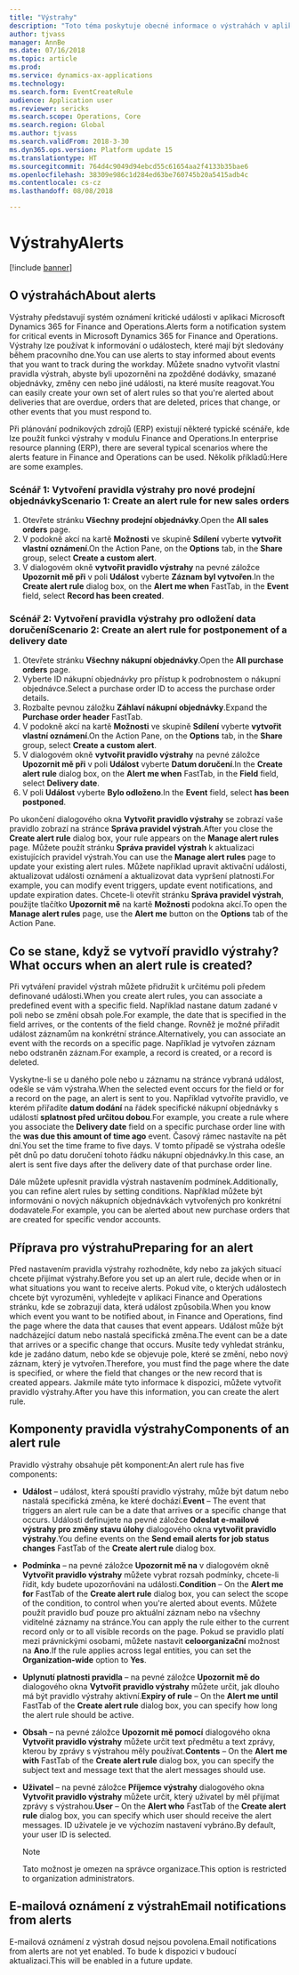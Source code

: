 ```yaml
---
title: "Výstrahy"
description: "Toto téma poskytuje obecné informace o výstrahách v aplikaci Microsoft Dynamics 365 for Finance and Operations. Výstrahy lze používat k informování o událostech, které mají být sledovány během pracovního dne."
author: tjvass
manager: AnnBe
ms.date: 07/16/2018
ms.topic: article
ms.prod: 
ms.service: dynamics-ax-applications
ms.technology: 
ms.search.form: EventCreateRule
audience: Application user
ms.reviewer: sericks
ms.search.scope: Operations, Core
ms.search.region: Global
ms.author: tjvass
ms.search.validFrom: 2018-3-30
ms.dyn365.ops.version: Platform update 15
ms.translationtype: HT
ms.sourcegitcommit: 764d4c9049d94ebcd55c61654aa2f4133b35bae6
ms.openlocfilehash: 38309e986c1d284ed63be760745b20a5415adb4c
ms.contentlocale: cs-cz
ms.lasthandoff: 08/08/2018

---
```


# <a name="alerts"></a><span data-ttu-id="0caff-104">Výstrahy</span><span class="sxs-lookup"><span data-stu-id="0caff-104">Alerts</span></span>

[!include [banner](../includes/banner.md)]

## <a name="about-alerts"></a><span data-ttu-id="0caff-105">O výstrahách</span><span class="sxs-lookup"><span data-stu-id="0caff-105">About alerts</span></span>
<span data-ttu-id="0caff-106">Výstrahy představují systém oznámení kritické události v aplikaci Microsoft Dynamics 365 for Finance and Operations.</span><span class="sxs-lookup"><span data-stu-id="0caff-106">Alerts form a notification system for critical events in Microsoft Dynamics 365 for Finance and Operations.</span></span> <span data-ttu-id="0caff-107">Výstrahy lze používat k informování o událostech, které mají být sledovány během pracovního dne.</span><span class="sxs-lookup"><span data-stu-id="0caff-107">You can use alerts to stay informed about events that you want to track during the workday.</span></span> <span data-ttu-id="0caff-108">Můžete snadno vytvořit vlastní pravidla výstrah, abyste byli upozorněni na zpožděné dodávky, smazané objednávky, změny cen nebo jiné události, na které musíte reagovat.</span><span class="sxs-lookup"><span data-stu-id="0caff-108">You can easily create your own set of alert rules so that you're alerted about deliveries that are overdue, orders that are deleted, prices that change, or other events that you must respond to.</span></span>

<span data-ttu-id="0caff-109">Při plánování podnikových zdrojů (ERP) existují některé typické scénáře, kde lze použít funkci výstrahy v modulu Finance and Operations.</span><span class="sxs-lookup"><span data-stu-id="0caff-109">In enterprise resource planning (ERP), there are several typical scenarios where the alerts feature in Finance and Operations can be used.</span></span> <span data-ttu-id="0caff-110">Několik příkladů:</span><span class="sxs-lookup"><span data-stu-id="0caff-110">Here are some examples.</span></span>

### <a name="scenario-1-create-an-alert-rule-for-new-sales-orders"></a><span data-ttu-id="0caff-111">Scénář 1: Vytvoření pravidla výstrahy pro nové prodejní objednávky</span><span class="sxs-lookup"><span data-stu-id="0caff-111">Scenario 1: Create an alert rule for new sales orders</span></span>
1. <span data-ttu-id="0caff-112">Otevřete stránku **Všechny prodejní objednávky**.</span><span class="sxs-lookup"><span data-stu-id="0caff-112">Open the **All sales orders** page.</span></span>
2. <span data-ttu-id="0caff-113">V podokně akcí na kartě **Možnosti** ve skupině **Sdílení** vyberte **vytvořit vlastní oznámení**.</span><span class="sxs-lookup"><span data-stu-id="0caff-113">On the Action Pane, on the **Options** tab, in the **Share** group, select **Create a custom alert**.</span></span>
3. <span data-ttu-id="0caff-114">V dialogovém okně **vytvořit pravidlo výstrahy** na pevné záložce **Upozornit mě při** v poli **Událost** vyberte **Záznam byl vytvořen**.</span><span class="sxs-lookup"><span data-stu-id="0caff-114">In the **Create alert rule** dialog box, on the **Alert me when** FastTab, in the **Event** field, select **Record has been created**.</span></span>

### <a name="scenario-2-create-an-alert-rule-for-postponement-of-a-delivery-date"></a><span data-ttu-id="0caff-115">Scénář 2: Vytvoření pravidla výstrahy pro odložení data doručení</span><span class="sxs-lookup"><span data-stu-id="0caff-115">Scenario 2: Create an alert rule for postponement of a delivery date</span></span>
1. <span data-ttu-id="0caff-116">Otevřete stránku **Všechny nákupní objednávky**.</span><span class="sxs-lookup"><span data-stu-id="0caff-116">Open the **All purchase orders** page.</span></span>
2. <span data-ttu-id="0caff-117">Vyberte ID nákupní objednávky pro přístup k podrobnostem o nákupní objednávce.</span><span class="sxs-lookup"><span data-stu-id="0caff-117">Select a purchase order ID to access the purchase order details.</span></span>
3. <span data-ttu-id="0caff-118">Rozbalte pevnou záložku **Záhlaví nákupní objednávky**.</span><span class="sxs-lookup"><span data-stu-id="0caff-118">Expand the **Purchase order header** FastTab.</span></span>
4. <span data-ttu-id="0caff-119">V podokně akcí na kartě **Možnosti** ve skupině **Sdílení** vyberte **vytvořit vlastní oznámení**.</span><span class="sxs-lookup"><span data-stu-id="0caff-119">On the Action Pane, on the **Options** tab, in the **Share** group, select **Create a custom alert**.</span></span>
5. <span data-ttu-id="0caff-120">V dialogovém okně **vytvořit pravidlo výstrahy** na pevné záložce **Upozornit mě při** v poli **Událost** vyberte **Datum doručení**.</span><span class="sxs-lookup"><span data-stu-id="0caff-120">In the **Create alert rule** dialog box, on the **Alert me when** FastTab, in the **Field** field, select **Delivery date**.</span></span>
6. <span data-ttu-id="0caff-121">V poli **Událost** vyberte **Bylo odloženo**.</span><span class="sxs-lookup"><span data-stu-id="0caff-121">In the **Event** field, select **has been postponed**.</span></span>
    
<span data-ttu-id="0caff-122">Po ukončení dialogového okna **Vytvořit pravidlo výstrahy** se zobrazí vaše pravidlo zobrazí na stránce **Správa pravidel výstrah**.</span><span class="sxs-lookup"><span data-stu-id="0caff-122">After you close the **Create alert rule** dialog box, your rule appears on the **Manage alert rules** page.</span></span> <span data-ttu-id="0caff-123">Můžete použít stránku **Správa pravidel výstrah** k aktualizaci existujících pravidel výstrah.</span><span class="sxs-lookup"><span data-stu-id="0caff-123">You can use the **Manage alert rules** page to update your existing alert rules.</span></span> <span data-ttu-id="0caff-124">Můžete například upravit aktivační události, aktualizovat události oznámení a aktualizovat data vypršení platnosti.</span><span class="sxs-lookup"><span data-stu-id="0caff-124">For example, you can modify event triggers, update event notifications, and update expiration dates.</span></span> <span data-ttu-id="0caff-125">Chcete-li otevřít stránku **Správa pravidel výstrah**, použijte tlačítko **Upozornit mě** na kartě **Možnosti** podokna akcí.</span><span class="sxs-lookup"><span data-stu-id="0caff-125">To open the **Manage alert rules** page, use the **Alert me** button on the **Options** tab of the Action Pane.</span></span>

## <a name="what-occurs-when-an-alert-rule-is-created"></a><span data-ttu-id="0caff-126">Co se stane, když se vytvoří pravidlo výstrahy?</span><span class="sxs-lookup"><span data-stu-id="0caff-126">What occurs when an alert rule is created?</span></span>
<span data-ttu-id="0caff-127">Při vytváření pravidel výstrah můžete přidružit k určitému poli předem definované události.</span><span class="sxs-lookup"><span data-stu-id="0caff-127">When you create alert rules, you can associate a predefined event with a specific field.</span></span> <span data-ttu-id="0caff-128">Například nastane datum zadané v poli nebo se změní obsah pole.</span><span class="sxs-lookup"><span data-stu-id="0caff-128">For example, the date that is specified in the field arrives, or the contents of the field change.</span></span> <span data-ttu-id="0caff-129">Rovněž je možné přiřadit událost záznamům na konkrétní stránce.</span><span class="sxs-lookup"><span data-stu-id="0caff-129">Alternatively, you can associate an event with the records on a specific page.</span></span> <span data-ttu-id="0caff-130">Například je vytvořen záznam nebo odstraněn záznam.</span><span class="sxs-lookup"><span data-stu-id="0caff-130">For example, a record is created, or a record is deleted.</span></span>

<span data-ttu-id="0caff-131">Vyskytne-li se u daného pole nebo u záznamu na stránce vybraná událost, odešle se vám výstraha.</span><span class="sxs-lookup"><span data-stu-id="0caff-131">When the selected event occurs for the field or for a record on the page, an alert is sent to you.</span></span> <span data-ttu-id="0caff-132">Například vytvoříte pravidlo, ve kterém přiřadíte **datum dodání** na řádek specifické nákupní objednávky s událostí **splatnost před určitou dobou**.</span><span class="sxs-lookup"><span data-stu-id="0caff-132">For example, you create a rule where you associate the **Delivery date** field on a specific purchase order line with the **was due this amount of time ago** event.</span></span> <span data-ttu-id="0caff-133">Časový rámec nastavíte na pět dní.</span><span class="sxs-lookup"><span data-stu-id="0caff-133">You set the time frame to five days.</span></span> <span data-ttu-id="0caff-134">V tomto případě se výstraha odešle pět dnů po datu doručení tohoto řádku nákupní objednávky.</span><span class="sxs-lookup"><span data-stu-id="0caff-134">In this case, an alert is sent five days after the delivery date of that purchase order line.</span></span>

<span data-ttu-id="0caff-135">Dále můžete upřesnit pravidla výstrah nastavením podmínek.</span><span class="sxs-lookup"><span data-stu-id="0caff-135">Additionally, you can refine alert rules by setting conditions.</span></span> <span data-ttu-id="0caff-136">Například můžete být informováni o nových nákupních objednávkách vytvořených pro konkrétní dodavatele.</span><span class="sxs-lookup"><span data-stu-id="0caff-136">For example, you can be alerted about new purchase orders that are created for specific vendor accounts.</span></span>

## <a name="preparing-for-an-alert"></a><span data-ttu-id="0caff-137">Příprava pro výstrahu</span><span class="sxs-lookup"><span data-stu-id="0caff-137">Preparing for an alert</span></span>
<span data-ttu-id="0caff-138">Před nastavením pravidla výstrahy rozhodněte, kdy nebo za jakých situací chcete přijímat výstrahy.</span><span class="sxs-lookup"><span data-stu-id="0caff-138">Before you set up an alert rule, decide when or in what situations you want to receive alerts.</span></span> <span data-ttu-id="0caff-139">Pokud víte, o kterých událostech chcete být vyrozuměni, vyhledejte v aplikaci Finance and Operations stránku, kde se zobrazují data, která událost způsobila.</span><span class="sxs-lookup"><span data-stu-id="0caff-139">When you know which event you want to be notified about, in Finance and Operations, find the page where the data that causes that event appears.</span></span> <span data-ttu-id="0caff-140">Událost může být nadcházející datum nebo nastalá specifická změna.</span><span class="sxs-lookup"><span data-stu-id="0caff-140">The event can be a date that arrives or a specific change that occurs.</span></span> <span data-ttu-id="0caff-141">Musíte tedy vyhledat stránku, kde je zadáno datum, nebo kde se objevuje pole, které se změní, nebo nový záznam, který je vytvořen.</span><span class="sxs-lookup"><span data-stu-id="0caff-141">Therefore, you must find the page where the date is specified, or where the field that changes or the new record that is created appears.</span></span> <span data-ttu-id="0caff-142">Jakmile máte tyto informace k dispozici, můžete vytvořit pravidlo výstrahy.</span><span class="sxs-lookup"><span data-stu-id="0caff-142">After you have this information, you can create the alert rule.</span></span>

## <a name="components-of-an-alert-rule"></a><span data-ttu-id="0caff-143">Komponenty pravidla výstrahy</span><span class="sxs-lookup"><span data-stu-id="0caff-143">Components of an alert rule</span></span>
<span data-ttu-id="0caff-144">Pravidlo výstrahy obsahuje pět komponent:</span><span class="sxs-lookup"><span data-stu-id="0caff-144">An alert rule has five components:</span></span>

- <span data-ttu-id="0caff-145">**Událost** – událost, která spouští pravidlo výstrahy, může být datum nebo nastalá specifická změna, ke které dochází.</span><span class="sxs-lookup"><span data-stu-id="0caff-145">**Event** – The event that triggers an alert rule can be a date that arrives or a specific change that occurs.</span></span> <span data-ttu-id="0caff-146">Události definujete na pevné záložce **Odeslat e-mailové výstrahy pro změny stavu úlohy** dialogového okna **vytvořit pravidlo výstrahy**.</span><span class="sxs-lookup"><span data-stu-id="0caff-146">You define events on the **Send email alerts for job status changes** FastTab of the **Create alert rule** dialog box.</span></span>
- <span data-ttu-id="0caff-147">**Podmínka** – na pevné záložce **Upozornit mě na** v dialogovém okně **Vytvořit pravidlo výstrahy** můžete vybrat rozsah podmínky, chcete-li řídit, kdy budete upozorňováni na události.</span><span class="sxs-lookup"><span data-stu-id="0caff-147">**Condition** – On the **Alert me for** FastTab of the **Create alert rule** dialog box, you can select the scope of the condition, to control when you're alerted about events.</span></span> <span data-ttu-id="0caff-148">Můžete použít pravidlo buď pouze pro aktuální záznam nebo na všechny viditelné záznamy na stránce.</span><span class="sxs-lookup"><span data-stu-id="0caff-148">You can apply the rule either to the current record only or to all visible records on the page.</span></span> <span data-ttu-id="0caff-149">Pokud se pravidlo platí mezi právnickými osobami, můžete nastavit **celoorganizační** možnost na **Ano**.</span><span class="sxs-lookup"><span data-stu-id="0caff-149">If the rule applies across legal entities, you can set the **Organization-wide** option to **Yes**.</span></span>
- <span data-ttu-id="0caff-150">**Uplynutí platnosti pravidla** – na pevné záložce **Upozornit mě do** dialogového okna **Vytvořit pravidlo výstrahy** můžete určit, jak dlouho má být pravidlo výstrahy aktivní.</span><span class="sxs-lookup"><span data-stu-id="0caff-150">**Expiry of rule** – On the **Alert me until** FastTab of the **Create alert rule** dialog box, you can specify how long the alert rule should be active.</span></span>
- <span data-ttu-id="0caff-151">**Obsah** – na pevné záložce **Upozornit mě pomocí** dialogového okna **Vytvořit pravidlo výstrahy** můžete určit text předmětu a text zprávy, kterou by zprávy s výstrahou měly používat.</span><span class="sxs-lookup"><span data-stu-id="0caff-151">**Contents** – On the **Alert me with** FastTab of the **Create alert rule** dialog box, you can specify the subject text and message text that the alert messages should use.</span></span>
- <span data-ttu-id="0caff-152">**Uživatel** – na pevné záložce **Příjemce výstrahy** dialogového okna **Vytvořit pravidlo výstrahy** můžete určit, který uživatel by měl přijímat zprávy s výstrahou.</span><span class="sxs-lookup"><span data-stu-id="0caff-152">**User** – On the **Alert who** FastTab of the **Create alert rule** dialog box, you can specify which user should receive the alert messages.</span></span> <span data-ttu-id="0caff-153">ID uživatele je ve výchozím nastavení vybráno.</span><span class="sxs-lookup"><span data-stu-id="0caff-153">By default, your user ID is selected.</span></span>

    > [!NOTE]
    > <span data-ttu-id="0caff-154">Tato možnost je omezen na správce organizace.</span><span class="sxs-lookup"><span data-stu-id="0caff-154">This option is restricted to organization administrators.</span></span>

## <a name="email-notifications-from-alerts"></a><span data-ttu-id="0caff-155">E-mailová oznámení z výstrah</span><span class="sxs-lookup"><span data-stu-id="0caff-155">Email notifications from alerts</span></span>
<span data-ttu-id="0caff-156">E-mailová oznámení z výstrah dosud nejsou povolena.</span><span class="sxs-lookup"><span data-stu-id="0caff-156">Email notifications from alerts are not yet enabled.</span></span> <span data-ttu-id="0caff-157">To bude k dispozici v budoucí aktualizaci.</span><span class="sxs-lookup"><span data-stu-id="0caff-157">This will be enabled in a future update.</span></span>

